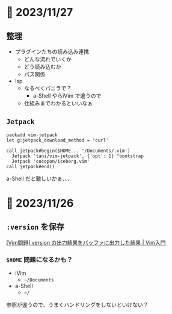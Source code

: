 # 📝 2023/11/27

## 整理

- プラグインたちの読み込み連携
  - どんな流れでいくか
  - どう読み込むか
  - パス関係
- lsp
  - なるべくバニラで？
    - a-Shell やらiVim で違うので
  - 仕組みまでわかるといいなぁ

## `Jetpack`

```
packadd vim-jetpack
let g:jetpack_download_method = 'curl'

call jetpack#begin($HOME .. '/Documents/.vim')
  Jetpack 'tani/vim-jetpack', {'opt': 1} "bootstrap
  Jetpack 'cocopon/iceberg.vim'
call jetpack#end()
```

a-Shell だと難しいかぁ、、、



# 📝 2023/11/26


## `:version` を保存

[[Vim問題] version の出力結果をバッファに出力した結果 | Vim入門](https://vim.blue/vim-execute-output-version/)

### `$HOME` 問題になるかも？


- iVim
  - `~/Documents`
- a-Shell
  - `~/`
  
参照が違うので、うまくハンドリングをしないといけない？
  